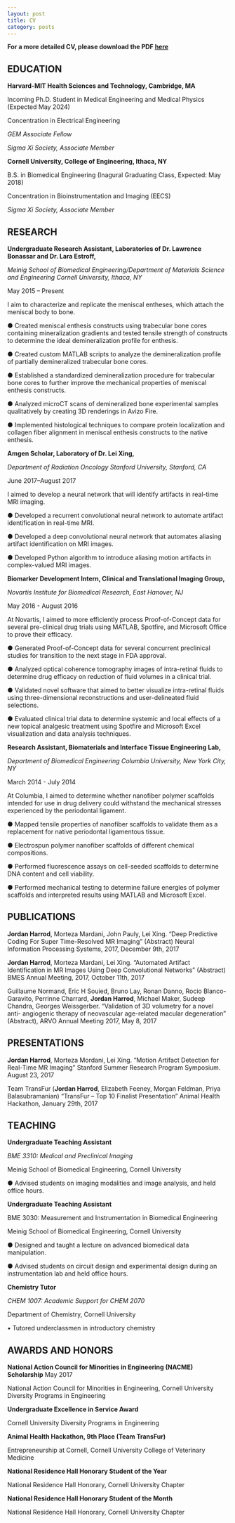 ```yaml
---
layout: post
title: CV
category: posts
---
```


**For a more detailed CV, please download the PDF [here](/files/Harrod_Jordan_CV_0618.pdf)**

## EDUCATION 

**Harvard-MIT Health Sciences and Technology, Cambridge, MA**

Incoming Ph.D. Student in Medical Engineering and Medical Physics (Expected May 2024)

Concentration in Electrical Engineering 

*GEM Associate Fellow*

*Sigma Xi Society, Associate Member*


**Cornell University, College of Engineering, Ithaca, NY**

B.S. in Biomedical Engineering (Inagural Graduating Class, Expected: May 2018) 

Concentration in Bioinstrumentation and Imaging (EECS) 


*Sigma Xi Society, Associate Member*

## RESEARCH 

**Undergraduate Research Assistant, Laboratories of Dr. Lawrence Bonassar and Dr. Lara Estroff,**

*Meinig School of Biomedical Engineering/Department of Materials Science and Engineering Cornell University, Ithaca, NY*

May 2015 – Present

I aim to characterize and replicate the meniscal entheses, which attach the meniscal body to bone.

● Created meniscal enthesis constructs using trabecular bone cores containing mineralization gradients and tested tensile strength of constructs to determine the ideal demineralization profile for enthesis.

● Created custom MATLAB scripts to analyze the demineralization profile of partially demineralized trabecular bone cores.

● Established a standardized demineralization procedure for trabecular bone cores to further improve the mechanical properties of meniscal enthesis constructs.

● Analyzed microCT scans of demineralized bone experimental samples qualitatively by creating 3D renderings in Avizo Fire.

● Implemented histological techniques to compare protein localization and collagen fiber alignment in meniscal enthesis constructs to the native enthesis.

**Amgen Scholar, Laboratory of Dr. Lei Xing,**

*Department of Radiation Oncology Stanford University, Stanford, CA*

June 2017–August 2017

I aimed to develop a neural network that will identify artifacts in real-time MRI imaging.

● Developed a recurrent convolutional neural network to automate artifact identification in real-time MRI.

● Developed a deep convolutional neural network that automates aliasing artifact identification on MRI images. 

● Developed Python algorithm to introduce aliasing motion artifacts in complex-valued MRI images.

**Biomarker Development Intern, Clinical and Translational Imaging Group,**

*Novartis Institute for Biomedical Research, East Hanover, NJ*

May 2016 - August 2016

At Novartis, I aimed to more efficiently process Proof-of-Concept data for several pre-clinical drug trials using MATLAB, Spotfire, and Microsoft Office to prove their efficacy.

● Generated Proof-of-Concept data for several concurrent preclinical studies for transition to the next stage in FDA
approval.

● Analyzed optical coherence tomography images of intra-retinal fluids to determine drug efficacy on reduction of
fluid volumes in a clinical trial.

● Validated novel software that aimed to better visualize intra-retinal fluids using three-dimensional reconstructions and user-delineated fluid selections.

● Evaluated clinical trial data to determine systemic and local effects of a new topical analgesic treatment using Spotfire and Microsoft Excel visualization and data analysis techniques.

**Research Assistant, Biomaterials and Interface Tissue Engineering Lab,**

*Department of Biomedical Engineering Columbia University, New York City, NY*

March 2014 - July 2014

At Columbia, I aimed to determine whether nanofiber polymer scaffolds intended for use in drug delivery could withstand the mechanical stresses experienced by the periodontal ligament.

● Mapped tensile properties of nanofiber scaffolds to validate them as a replacement for native periodontal
ligamentous tissue.

● Electrospun polymer nanofiber scaffolds of different chemical compositions.

● Performed fluorescence assays on cell-seeded scaffolds to determine DNA content and cell viability.

● Performed mechanical testing to determine failure energies of polymer scaffolds and interpreted results using
MATLAB and Microsoft Excel.

## PUBLICATIONS

**Jordan Harrod**, Morteza Mardani, John Pauly, Lei Xing. “Deep Predictive Coding For Super Time-Resolved MR
Imaging” (Abstract) Neural Information Processing Systems, 2017, December 9th, 2017

**Jordan Harrod**, Morteza Mardani, Lei Xing. “Automated Artifact Identification in MR Images Using Deep Convolutional Networks” (Abstract) BMES Annual Meeting, 2017, October 11th, 2017

Guillaume Normand, Eric H Souied, Bruno Lay, Ronan Danno, Rocio Blanco-Garavito, Perrinne Charrard, **Jordan Harrod**, Michael Maker, Sudeep Chandra, Georges Weissgerber. “Validation of 3D volumetry for a novel anti- angiogenic therapy of neovascular age-related macular degeneration” (Abstract), ARVO Annual Meeting 2017, May 8, 2017

## PRESENTATIONS 

**Jordan Harrod**, Morteza Mordani, Lei Xing. “Motion Artifact Detection for Real-Time MR Imaging” Stanford
Summer Research Program Symposium. August 23, 2017

Team TransFur (**Jordan Harrod**, Elizabeth Feeney, Morgan Feldman, Priya Balasubramanian) “TransFur – Top 10 Finalist Presentation” Animal Health Hackathon, January 29th, 2017

## TEACHING 

**Undergraduate Teaching Assistant**

*BME 3310: Medical and Preclinical Imaging*

Meinig School of Biomedical Engineering, Cornell University

● Advised students on imaging modalities and image analysis, and held office hours.

**Undergraduate Teaching Assistant**

BME 3030: Measurement and Instrumentation in Biomedical Engineering

Meinig School of Biomedical Engineering, Cornell University

● Designed and taught a lecture on advanced biomedical data manipulation.

● Advised students on circuit design and experimental design during an instrumentation lab and held office hours.

**Chemistry Tutor**

*CHEM 1007: Academic Support for CHEM 2070*

Department of Chemistry, Cornell University

• Tutored underclassmen in introductory chemistry

## AWARDS AND HONORS 

**National Action Council for Minorities in Engineering (NACME) Scholarship** May 2017

National Action Council for Minorities in Engineering, Cornell University Diversity Programs in Engineering

**Undergraduate Excellence in Service Award**

Cornell University Diversity Programs in Engineering

**Animal Health Hackathon, 9th Place (Team TransFur)**

Entrepreneurship at Cornell, Cornell University College of Veterinary Medicine

**National Residence Hall Honorary Student of the Year**

National Residence Hall Honorary, Cornell University Chapter

**National Residence Hall Honorary Student of the Month**

National Residence Hall Honorary, Cornell University Chapter
